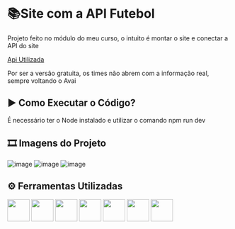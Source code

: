 
# 📚Site com a API Futebol

Projeto feito no módulo do meu curso, o intuito é montar o site e conectar a API do site

[Api Utilizada](!https://api-futebol.com.br/)

Por ser a versão gratuita, os times não abrem com a informação real, sempre voltando o Avai



## ▶ Como Executar o Código?

É necessário ter o Node instalado e utilizar o comando npm run dev


## 🎞 Imagens do Projeto
![image](https://github.com/viladavi6/time-futebol/assets/158050165/70d530a6-89da-4335-a942-ce1edc261edf)
![image](https://github.com/viladavi6/time-futebol/assets/158050165/8e717b09-1ea6-4bf0-97b9-394318047e8d)
![image](https://github.com/viladavi6/time-futebol/assets/158050165/02bee0d2-e171-402c-ac21-d4d5ac2d750c)


## ⚙ Ferramentas Utilizadas 

<div>
  <img width="50px" lang="50px" src="https://cdn.jsdelivr.net/gh/devicons/devicon@latest/icons/typescript/typescript-original.svg" />
  <img width="50px" lang="50px" src="https://cdn.jsdelivr.net/gh/devicons/devicon@latest/icons/javascript/javascript-original.svg" />
  <img width="50px" lang="50px" src="https://cdn.jsdelivr.net/gh/devicons/devicon@latest/icons/css3/css3-original-wordmark.svg" />
  <img width="50px" lang="50px" src="https://cdn.jsdelivr.net/gh/devicons/devicon@latest/icons/nextjs/nextjs-original-wordmark.svg" />      
  <img width="50px" lang="50px" src="https://cdn.jsdelivr.net/gh/devicons/devicon@latest/icons/vscode/vscode-original-wordmark.svg" />
  <img width="50px" lang="50px" src="https://cdn.jsdelivr.net/gh/devicons/devicon@latest/icons/reactbootstrap/reactbootstrap-original.svg" />
  <img  width="50px" lang="50px" src="https://cdn.jsdelivr.net/gh/devicons/devicon@latest/icons/nextjs/nextjs-original.svg" />     
</div>
